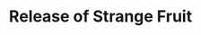 ---
layout: events
category: release of strange fruit
title: Release of Strange Fruit
year: 1939
image: media/images/events/release_of_strange_fruit.jpg
description: Strange Fruit is orginally a poem by Abel Meeropol called 'Bitter Fruit' which he wrote after seeing a photograph of the lynching of Tom Shipp and Abe Smith in Marion, Indiana. (watermark source)
songdesc: Billie Holiday recorded her version in 1939. This song has been labelled as the 'beginning of the civil rights movement', as it was the first time a black musician sung a song which at the time was deemed as controversial lyrics.
songs related:
---